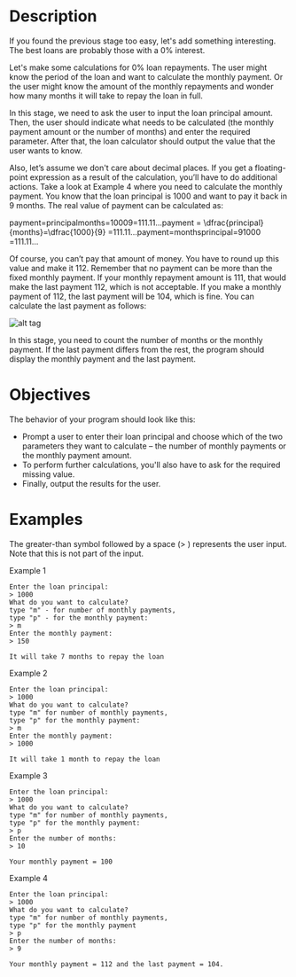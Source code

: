 #  Description

If you found the previous stage too easy, let's add something interesting. The best loans are probably those with a 0% interest.

Let's make some calculations for 0% loan repayments. The user might know the period of the loan and want to calculate the monthly payment. Or the user might know the amount of the monthly repayments and wonder how many months it will take to repay the loan in full.

In this stage, we need to ask the user to input the loan principal amount. Then, the user should indicate what needs to be calculated (the monthly payment amount or the number of months) and enter the required parameter. After that, the loan calculator should output the value that the user wants to know.

Also, let’s assume we don't care about decimal places. If you get a floating-point expression as a result of the calculation, you’ll have to do additional actions. Take a look at Example 4 where you need to calculate the monthly payment. You know that the loan principal is 1000 and want to pay it back in 9 months. The real value of payment can be calculated as:

payment=principalmonths=10009=111.11...payment = \dfrac{principal}{months}=\dfrac{1000}{9} =111.11...payment=monthsprincipal​=91000​=111.11...

Of course, you can’t pay that amount of money. You have to round up this value and make it 112. Remember that no payment can be more than the fixed monthly payment. If your monthly repayment amount is 111, that would make the last payment 112, which is not acceptable. If you make a monthly payment of 112, the last payment will be 104, which is fine. You can calculate the last payment as follows:

![alt tag]("formula2.png")

In this stage, you need to count the number of months or the monthly payment. If the last payment differs from the rest, the program should display the monthly payment and the last payment.
#  Objectives

The behavior of your program should look like this:

-    Prompt a user to enter their loan principal and choose which of the two parameters they want to calculate – the number of monthly payments or the monthly payment amount.
-    To perform further calculations, you'll also have to ask for the required missing value.
-    Finally, output the results for the user.

#  Examples

The greater-than symbol followed by a space (> ) represents the user input. Note that this is not part of the input.

Example 1

    Enter the loan principal:
    > 1000
    What do you want to calculate?
    type "m" - for number of monthly payments,
    type "p" - for the monthly payment:
    > m
    Enter the monthly payment:
    > 150
    
    It will take 7 months to repay the loan

Example 2

    Enter the loan principal:
    > 1000
    What do you want to calculate? 
    type "m" for number of monthly payments,
    type "p" for the monthly payment:
    > m
    Enter the monthly payment:
    > 1000
    
    It will take 1 month to repay the loan

Example 3

    Enter the loan principal:
    > 1000
    What do you want to calculate?
    type "m" for number of monthly payments,
    type "p" for the monthly payment:
    > p
    Enter the number of months:
    > 10
    
    Your monthly payment = 100

Example 4

    Enter the loan principal:
    > 1000
    What do you want to calculate?
    type "m" for number of monthly payments,
    type "p" for the monthly payment
    > p
    Enter the number of months:
    > 9
    
    Your monthly payment = 112 and the last payment = 104.